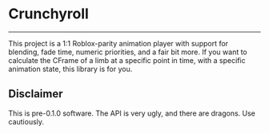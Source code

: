 # Crunchyroll

---

This project is a 1:1 Roblox-parity animation player with support for blending, fade time, numeric priorities, and a fair bit more. If you want to calculate the CFrame of a limb at a specific point in time, with a specific animation state, this library is for you.

## Disclaimer

This is pre-0.1.0 software. The API is very ugly, and there are dragons. Use cautiously.

